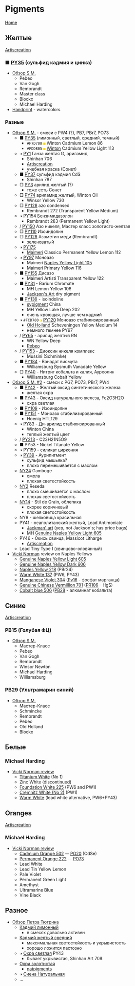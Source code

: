 # Pigments

[Home](/)

## Желтые

[Artiscreation](https://www.artiscreation.com/yellow.html)

### ■ [PY35](https://www.violtan.com/color/ind_pigments.php?Lang=RU&Oper=CheckFindColor&Pigment=PY35) (сульфид кадмия и цинка)

* [Обзор S.M.](https://www.youtube.com/watch?v=oXCv1VhlYxg)
    - Pebeo
    - Van Gogh
    - Rembrandt
    - Master class
    - Blockx
    - Michael Harding
* [Handprint](https://www.handprint.com/HP/WCL/watery.html) - watercolors

### Разные

* [Обзор S.M.](https://www.youtube.com/watch?v=6A2miAGJ0QE) - смеси с PW4 (?), PB7, PBr7, PO73
    - ■ [PY35](https://www.violtan.com/color/ind_pigments.php?Lang=RU&Oper=CheckFindColor&Pigment=PY35) (лимонный, светлый, средний, темный)
        - `#F7D700` <code style="color : #F7D700">■</code> Winton Cadmium Lemon 86
        - `#FDD805` <code style="color : #FDD805">■</code> [Winton](https://www.winsornewton.com/na/paint/oil/winton-oil/) Cadmium Yellow Light 113
    - ◑ [PY1](https://www.violtan.com/color/ind_pigments.php?Lang=RU&Oper=CheckFindColor&Pigment=PY1) Ганза желтая G, ариламид
        - Shinhan 706
        - [Artiscreation](https://www.artiscreation.com/yellow.html)
        - учебная краска (Сонет)
    - ■ [PY37](https://www.violtan.com/color/ind_pigments.php?Lang=RU&Oper=CheckFindColor&Pigment=PY37) сульфид кадмия CdS
        - Shinhan 787
    - □ [PY3](https://www.violtan.com/color/ind_pigments.php?Lang=RU&Oper=CheckFindColor&Pigment=PY3) арилид желтый (?)
        - тоже есть Сонет
    - □ [PY74](https://www.violtan.com/color/ind_pigments.php?Lang=RU&Oper=CheckFindColor&Pigment=PY74) ариламид желтый, Winton Oil
        - Winsor Yellow 730
    - □ [PY128](https://www.violtan.com/color/ind_pigments.php?Lang=RU&Oper=CheckFindColor&Pigment=PY128) azo condensed
        - Rembrandt 272 (Transparent Yellow Medium)
    - ◑ [PY154](https://www.violtan.com/color/ind_pigments.php?Lang=RU&Oper=CheckFindColor&Pigment=PY154) Бензимидазолон
        - Rembrandt 283 (Permanent Yellow Light)
    - / [PY150](https://www.violtan.com/color/ind_pigments.php?Lang=RU&Oper=CheckFindColor&Pigment=PY150) Азо никеля, Мастер класс золотисто-желтая
    - □ [PY110](https://www.violtan.com/color/ind_pigments.php?Lang=RU&Oper=CheckFindColor&Pigment=PY110) Изоиндолин
    - □ [PY129](https://www.violtan.com/color/ind_pigments.php?Lang=RU&Oper=CheckFindColor&Pigment=PY129) Азометин меди (Rembrandt)
        - зеленоватый
    - ◑ [PY175](https://www.violtan.com/color/ind_pigments.php?Lang=RU&Oper=CheckFindColor&Pigment=PY175)
        - [Maimeri](https://www.hudozhnik.club/kraski/maslyanye/maimeri-306112.html) Classico Permanent Yellow Lemon 112
    - ◑ [PY97](https://www.violtan.com/color/ind_pigments.php?Lang=RU&Oper=CheckFindColor&Pigment=PY97) Моноазо
        - Maimeri [Naples Yellow Light 105](https://www.maimeri.it/en/products/oil/classico/naples-yellow-light-0302105.html)
        - Maimeri Primary Yellow 116
    - ■ [PY155](https://www.violtan.com/color/ind_pigments.php?Lang=RU&Oper=CheckFindColor&Pigment=PY155) Дисазо
        - Maimeri Artisti Transparent Yellow 122
    - ■ [PY31](https://en.wikipedia.org/wiki/Barium_chromate) - Barium Chromate
        - MH Lemon Yellow 108
        - [Jackson's Art](https://www.jacksonsart.com/roberson-dry-pigment-lemon-yellow-py31-250ml-200g-series-2) dry pigment
    - ■ [PY139](https://en.wikipedia.org/wiki/Pigment_yellow_139) - isoindoline
        - [sypigment](https://www.sypigment.com/ru/pigment-yellow-139.html) China
        - MH Yellow Lake Deep 202
        - очень кроющая, лучше чем кадмий
    - ◑ `#FCD700` <code style="color : #FCD700">◑</code> [PY120](https://www.violtan.com/color/ind_pigments.php?Lang=RU&Oper=CheckFindColor&Pigment=PY120) Моноазо стабилизированный
        - [Old Holland](https://www.oldholland.com/wp-content/uploads/2020/11/Brochure-Old-Holland-Classic-Oil-Colours-2020.pdf) Scheveningen Yellow Medium 14
        - немного темнее PY97
    - / [PY65](https://www.violtan.com/color/ind_pigments.php?Lang=RU&Oper=CheckFindColor&Pigment=PY65) - арилид желтый RN
        - WN Yellow Deep
        - [Pebeo](https://www.violtan.com/color/ind_pigments.php?Lang=RU&Oper=CheckFindColor&Pigment=PY65)
    - / [PY153](https://www.violtan.com/color/ind_pigments.php?Lang=RU&Oper=CheckFindColor&Pigment=PY153) - Диоксин никеля комплекс
        - Mussini (Schminke)
    - ■ [PY184](https://www.violtan.com/color/ind_pigments.php?Lang=RU&Oper=CheckFindColor&Pigment=PY184) - Ванадат висмута
        - Williamsburg Bysmuth Vanadate Yellow
    - □ [PY40](https://www.violtan.com/color/ind_pigments.php?Lang=RU&Oper=CheckFindColor&Pigment=PY40) - Нитрит кобальта и калия, Ауреолин
        - Williamsburg Cobalt Yellow
* [Обзор S.M. #2](https://www.youtube.com/watch?v=xZuJsDrhwLU) - смеси с PG7, PO73, PBr7, PW4
    - ■ [PY42](https://www.violtan.com/color/ind_pigments.php?Lang=RU&Oper=CheckFindColor&Pigment=PY42) - Желтый оксид синтетического железа
        - желтая охра
    - ■ [PY43](https://www.violtan.com/color/ind_pigments.php?Lang=RU&Oper=CheckFindColor&Pigment=PY43) - Оксид натурального железа, Fe2O3H2O
        - охра светлая
    - ■ [PY109](https://www.violtan.com/color/ind_pigments.php?Lang=RU&Oper=CheckFindColor&Pigment=PY109) - Изоиндолин
    - ■ [PY151](https://www.violtan.com/color/ind_pigments.php?Lang=RU&Oper=CheckFindColor&Pigment=PY151) - Моноазо стабилизированный
        - Hoenig HTL129
    - ◑ [PY83](https://www.violtan.com/color/ind_pigments.php?Lang=RU&Oper=CheckFindColor&Pigment=PY83) - Ди-арилид стабилизированный
        - Winton China
        - теплый желтый цвет
    - / [PY213](https://www.researchgate.net/figure/Pigment-Yellow-213-PY-213-C-23-H-21-N-5-O-9_fig1_24213743) - C23H21N5O9
    - ■ PY53 - Nickel Titanate Yellow
    - ◑ PY159 - силикат циркония
    - ◑ [PY39](https://www.violtan.com/color/ind_pigments.php?Lang=RU&Oper=CheckFindColor&Pigment=PY39) - Аурипигмент
        - сульфид мышьяка?
        - плохо перемешивается с маслом
    - [NY24](https://www.artiscreation.com/yellow.html) Gamboge
        - смола
        - плохая светостойкость
    - [NY2](https://m.sadtuna.org/paints/pigments/NY2) Reseda
        - плохо смешивается с маслом
        - плохая светостойкость
    - [NY14](https://www.paintlibrary.art/pigments/yellow/NY14) - Stil de Grain, облепиха
        - скорее коричневый
        - плохая светостойкость
    - NY8 - шелковица красильная
    - PY41 - неаполитанский желтый, Lead Antimoniate
        - [Jackman' art](https://www.jackmansartmaterials.co.uk/products/copy-of-potters-pink-p-r-233-dry-pigment-powder) (yep, not Jackson's; has price bugs)
        - MH [Genuine Naples Yellow Light 605](https://www.michaelharding.co.uk/materials/genuine-naples-yellow-light-no-605/)
    - PY46 - Окись свинца, Massicot Litharge
        - [Artiscreation](https://www.artiscreation.com/yellow.html)
    - Lead Tiny Type I (свинцово-оловянный)
* [Vicki Norman](https://www.youtube.com/watch?v=fWPFb9gkLD4) review on Naples Yellows
    - [Genuine Naples Yellow Light 605](https://www.michaelharding.co.uk/materials/genuine-naples-yellow-light-no-605/)
    - [Genuine Naples Yellow Dark 606](https://www.michaelharding.co.uk/materials/genuine-naples-yellow-dark-no-606/)
    - [Naples Yellow 218](https://www.michaelharding.co.uk/materials/naples-yellow-no-218/) (PBr24)
    - [Warm White 137](https://www.michaelharding.co.uk/materials/warm-white-lead-alternative-no-137/) (PW6, PY43)
    - [Manganese Violet 304](https://www.michaelharding.co.uk/materials/manganese-violet-no-304/) ([Pv16](https://www.violtan.com/color/ind_pigments.php?Lang=RU&Oper=CheckFindColor&Pigment=PV16) - фосфат марганца)
    - [Genuine Chinese Vermillion 701](https://www.michaelharding.co.uk/materials/genuine-chinese-vermilion-no-701/) ([PR106](https://www.artiscreation.com/red.html) - HgS)
    - [Cobalt blue 506](https://www.michaelharding.co.uk/materials/cobalt-blue-no-506/) ([PB28](https://www.violtan.com/color/ind_pigments.php?Lang=RU&Oper=CheckFindColor&Pigment=PB28) - алюминат кобальта)

## Синие

[Artiscreation](https://www.artiscreation.com/blue.html)

### PB15 (Голубая ФЦ)

* [Обзор S.M.](https://www.youtube.com/watch?v=MX23Hpkceic)
    - Мастер-Класс
    - Pebeo
    - Van Gogh
    - Rembrandt
    - Winsor Newton
    - Michael Harding
    - Williamsburg

### PB29 (Ультрамарин синий)

* [Обзор S.M.](https://www.youtube.com/watch?v=D_kc8_RwZfs)
    - Мастер-Класс
    - Schmincke
    - Rembrandt
    - Pebeo
    - Old Holland
    - Blockx

## Белые

### Michael Harding

* [Vicki Norman review](https://www.youtube.com/watch?v=WcSrq4swvZQ)
    - [Titanium White](https://www.michaelharding.co.uk/materials/colour-titanium-white-no-1/) (No 1)
    - Zinc White (discontinued)
    - [Foundation White 225](https://www.michaelharding.co.uk/materials/colour-foundation-white/) (PW6 and PW1)
    - [Cremnitz White (No 2)](https://www.michaelharding.co.uk/materials/cremnitz-white-no-2-walnut-oil/) (PW1)
    - [Warm White](https://www.michaelharding.co.uk/materials/warm-white-lead-alternative-no-137/) (lead white alternative, PW6+PY43)

## Oranges

[Artiscreation](https://www.artiscreation.com/orange.html)

### Michael Harding

* [Vicki Norman review](https://www.youtube.com/watch?v=gSn1wSqsKfs)
    - [Cadmium Orange 502](https://www.michaelharding.co.uk/materials/cadmium-orange-no-502/) -- [PO20](https://www.violtan.com/color/ind_pigments.php?Lang=RU&Oper=CheckFindColor&Pigment=PO20) (CdSe)
    - [Permanent Orange 222](https://www.michaelharding.co.uk/materials/permanent-orange-no-222/) -- [PO73](https://www.violtan.com/color/ind_pigments.php?Lang=RU&Oper=CheckFindColor&Pigment=PO73)
    - Lead White
    - Lead Tin Yellow Lemon
    - Pale Violet
    - Permanent Green Light
    - Amethyst
    - Ultramarine Blue
    - Vine Black

## Разное

* [Обзор Петра Тютрина](https://www.youtube.com/watch?v=r0t1FwQHTAk&list=PL1yPB_yBu1luReGovGLpZi4JdQasjxQtN)
    - [Кадмий лимонный](https://youtu.be/r0t1FwQHTAk?list=PL1yPB_yBu1luReGovGLpZi4JdQasjxQtN&t=152)
        - в смесях довольно активен
    - [Кадмий желтый средний](https://youtu.be/r0t1FwQHTAk?list=PL1yPB_yBu1luReGovGLpZi4JdQasjxQtN&t=187)
        - максимальная светостойкость и укрывистость
        - хорошо ложится пастозно
    - ◑ [Охра светлая](https://youtu.be/r0t1FwQHTAk?list=PL1yPB_yBu1luReGovGLpZi4JdQasjxQtN&t=261) PY43
        - бывает укрывистая, Shinhan Art 708
    - [Охра золотистая](https://youtu.be/r0t1FwQHTAk?list=PL1yPB_yBu1luReGovGLpZi4JdQasjxQtN&t=305)
        - [natpigments](https://natpigments.com/golden_ocher)
    - ◑ [Сиена Натуральная](https://youtu.be/r0t1FwQHTAk?list=PL1yPB_yBu1luReGovGLpZi4JdQasjxQtN&t=351)
    - ...
